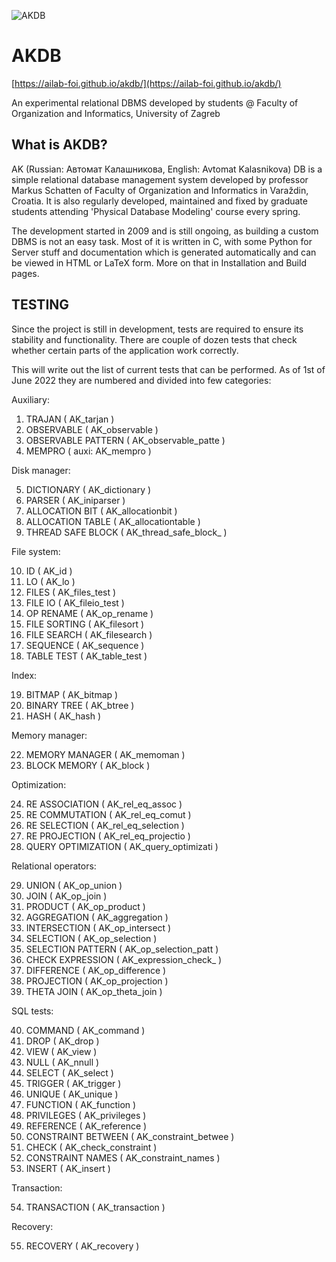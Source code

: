 ![AKDB](https://i.imgur.com/svgx1FX.png)

# AKDB

[https://ailab-foi.github.io/akdb/](https://ailab-foi.github.io/akdb/)

An experimental relational DBMS developed by students @ Faculty of Organization and Informatics, University of Zagreb

## What is AKDB?

AK (Russian: Автомат Калашникова, English: Avtomat Kalasnikova) DB is a simple relational database management system developed by professor Markus Schatten of Faculty of Organization and Informatics in Varaždin, Croatia. It is also regularly developed, maintained and fixed by graduate students attending 'Physical Database Modeling' course every spring.

The development started in 2009 and is still ongoing, as building a custom DBMS is not an easy task. Most of it is written in C, with some Python for Server stuff and documentation which is generated automatically and can be viewed in HTML or LaTeX form. More on that in Installation and Build pages. 
## TESTING
Since the project is still in development, tests are required to ensure its stability and functionality. There are couple of dozen tests that check whether certain parts of the application work correctly.

This will write out the list of current tests that can be performed. As of 1st of June 2022 they are numbered and divided into few categories:

Auxiliary:

  1. TRAJAN ( AK_tarjan )
  2. OBSERVABLE ( AK_observable )
  3. OBSERVABLE PATTERN ( AK_observable_patte )
  4. MEMPRO ( auxi: AK_mempro )

Disk manager:

  5. DICTIONARY ( AK_dictionary )
  6. PARSER ( AK_iniparser )
  7. ALLOCATION BIT ( AK_allocationbit )
  8. ALLOCATION TABLE ( AK_allocationtable )
  9. THREAD SAFE BLOCK ( AK_thread_safe_block_ )
   
File system:

  10. ID ( AK_id )
  11. LO ( AK_lo )
  12. FILES ( AK_files_test )
  13. FILE IO ( AK_fileio_test )
  14. OP RENAME ( AK_op_rename )
  15. FILE SORTING ( AK_filesort )
  16. FILE SEARCH ( AK_filesearch )
  17. SEQUENCE ( AK_sequence )
  18. TABLE TEST ( AK_table_test )

Index:

  19. BITMAP ( AK_bitmap )
  20. BINARY TREE ( AK_btree )
  21. HASH ( AK_hash )
  
Memory manager: 

  22. MEMORY MANAGER ( AK_memoman )
  23. BLOCK MEMORY ( AK_block )
  
Optimization:

  24. RE ASSOCIATION ( AK_rel_eq_assoc )
  25. RE COMMUTATION ( AK_rel_eq_comut )
  26. RE SELECTION ( AK_rel_eq_selection )
  27. RE PROJECTION ( AK_rel_eq_projectio )
  28. QUERY OPTIMIZATION ( AK_query_optimizati )
  
Relational operators:

  29. UNION ( AK_op_union )
  30. JOIN  ( AK_op_join )
  31. PRODUCT ( AK_op_product )
  32. AGGREGATION ( AK_aggregation )
  33. INTERSECTION ( AK_op_intersect )
  34. SELECTION ( AK_op_selection )
  35. SELECTION PATTERN ( AK_op_selection_patt  )
  36. CHECK EXPRESSION ( AK_expression_check_  )
  37. DIFFERENCE ( AK_op_difference )
  38. PROJECTION ( AK_op_projection )
  39. THETA JOIN ( AK_op_theta_join )

SQL tests:

  40. COMMAND ( AK_command )
  41. DROP  ( AK_drop )
  42. VIEW ( AK_view )
  43.  NULL ( AK_nnull )
  44. SELECT ( AK_select )
  45. TRIGGER ( AK_trigger )
  46. UNIQUE ( AK_unique )
  47. FUNCTION ( AK_function  )
  48. PRIVILEGES ( AK_privileges )
  49. REFERENCE ( AK_reference )
  50. CONSTRAINT BETWEEN ( AK_constraint_betwee )
  51. CHECK ( AK_check_constraint )
  52. CONSTRAINT NAMES ( AK_constraint_names )
  53. INSERT ( AK_insert )
  
Transaction:

  54. TRANSACTION ( AK_transaction )
  
Recovery:

  55. RECOVERY ( AK_recovery )
